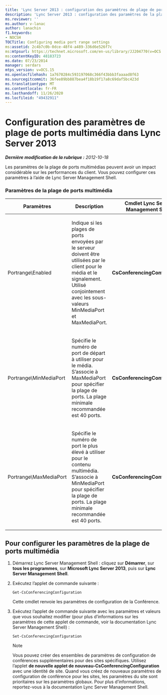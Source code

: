 ```yaml
---
title: 'Lync Server 2013 : configuration des paramètres de plage de ports multimédias'
description: 'Lync Server 2013 : configuration des paramètres de la plage de ports multimédia.'
ms.reviewer: ''
ms.author: v-lanac
author: lanachin
f1.keywords:
- NOCSH
TOCTitle: Configuring media port range settings
ms:assetid: 2c4b7c0b-0dce-48f4-a489-336d6e526f7c
ms:mtpsurl: https://technet.microsoft.com/en-us/library/JJ204770(v=OCS.15)
ms:contentKeyID: 48183723
ms.date: 07/23/2014
manager: serdars
mtps_version: v=OCS.15
ms.openlocfilehash: 1a7670284c593197068c366f43bbb3faaaad8f63
ms.sourcegitcommit: 36fee89bb887bea4f18b19f17a8c69daf5bc423d
ms.translationtype: MT
ms.contentlocale: fr-FR
ms.lasthandoff: 11/26/2020
ms.locfileid: "49432911"
---
```

# <a name="configuring-media-port-range-settings-in-lync-server-2013"></a>Configuration des paramètres de plage de ports multimédia dans Lync Server 2013

<div data-xmlns="http://www.w3.org/1999/xhtml">

<div class="topic" data-xmlns="http://www.w3.org/1999/xhtml" data-msxsl="urn:schemas-microsoft-com:xslt" data-cs="https://msdn.microsoft.com/">

<div data-asp="https://msdn2.microsoft.com/asp">



</div>

<div id="mainSection">

<div id="mainBody">

<span> </span>

_**Dernière modification de la rubrique :** 2012-10-18_

Les paramètres de la plage de ports multimédias peuvent avoir un impact considérable sur les performances du client. Vous pouvez configurer ces paramètres à l’aide de Lync Server Management Shell.

### <a name="media-port-range-settings"></a>Paramètres de la plage de ports multimédia

<table>
<colgroup>
<col style="width: 25%" />
<col style="width: 25%" />
<col style="width: 25%" />
<col style="width: 25%" />
</colgroup>
<thead>
<tr class="header">
<th>Paramètres</th>
<th>Description</th>
<th>Cmdlet Lync Server Management Shell</th>
<th>Paramètres de cmdlet</th>
</tr>
</thead>
<tbody>
<tr class="odd">
<td><p>Portrange\Enabled</p></td>
<td><p>Indique si les plages de ports envoyées par le serveur doivent être utilisées par le client pour le média et le signalement. Utilisé conjointement avec les sous-valeurs MinMediaPort et MaxMediaPort.</p></td>
<td><p><strong>CsConferencingConfiguration</strong></p></td>
<td><p>ClientMediaPortRangeEnabled</p></td>
</tr>
<tr class="even">
<td><p>Portrange\MinMediaPort</p></td>
<td><p>Spécifie le numéro de port de départ à utiliser pour le média. S’associe à MaxMediaPort pour spécifier la plage de ports. La plage minimale recommandée est 40 ports.</p></td>
<td><p><strong>CsConferencingConfiguration</strong></p></td>
<td><p>ClientMediaPort (représente le numéro du port de départ à utiliser pour le média client)</p></td>
</tr>
<tr class="odd">
<td><p>Portrange\MaxMediaPort</p></td>
<td><p>Spécifie le numéro de port le plus élevé à utiliser pour le contenu multimédia. S’associe à MinMediaPort pour spécifier la plage de ports. La plage minimale recommandée est 40 ports.</p></td>
<td><p><strong>CsConferencingConfiguration</strong></p></td>
<td><p>ClientMediaPortRange (indique le nombre total de ports disponibles pour le support client ; la valeur par défaut est 40)</p></td>
</tr>
</tbody>
</table>


<div>

## <a name="to-configure-media-port-range-settings"></a>Pour configurer les paramètres de la plage de ports multimédia

1.  Démarrez Lync Server Management Shell : cliquez sur **Démarrer**, sur **tous les programmes**, sur **Microsoft Lync Server 2013**, puis sur **Lync Server Management Shell**.

2.  Exécutez l’applet de commande suivante :
    
        Get-CsConferencingConfiguration
    
    Cette cmdlet renvoie les paramètres de configuration de la Conférence.

3.  Exécutez l’applet de commande suivante avec les paramètres et valeurs que vous souhaitez modifier (pour plus d’informations sur les paramètres de cette applet de commande, voir la documentation Lync Server Management Shell) :
    
        Set-CsConferencingConfiguration
    
    <div>
    

    > [!NOTE]  
    > Vous pouvez créer des ensembles de paramètres de configuration de conférences supplémentaires pour des sites spécifiques. Utilisez l’applet <STRONG>de nouvelle applet de nouveau-CsConferencingConfiguration</STRONG> avec une identité de site. Quand vous créez de nouveaux paramètres de configuration de conférence pour les sites, les paramètres du site sont prioritaires sur les paramètres globaux. Pour plus d’informations, reportez-vous à la documentation Lync Server Management Shell.

    
    </div>

</div>

</div>

<span> </span>

</div>

</div>

</div>

